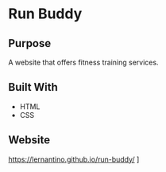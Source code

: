 # Run Buddy

## Purpose
A website that offers fitness training services.

## Built With
* HTML
* CSS

## Website
https://lernantino.github.io/run-buddy/
]
